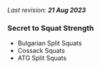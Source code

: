 _Last revision: **21 Aug 2023**_

### Secret to Squat Strength
- Bulgarian Split Squats
- Cossack Squats
- ATG Split Squats
